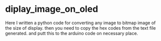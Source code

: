 # diplay_image_on_oled
Here I written a python code for converting any image to bitmap image of the size of display. then you need to copy the hex codes from the text file generated. and putt this to the arduino code on necessary place.
